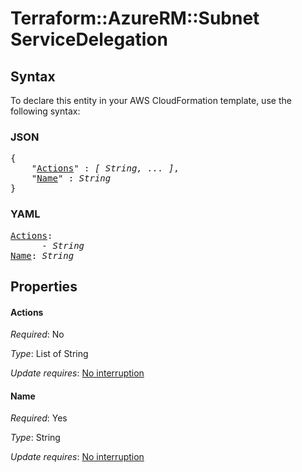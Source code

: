 # Terraform::AzureRM::Subnet ServiceDelegation

## Syntax

To declare this entity in your AWS CloudFormation template, use the following syntax:

### JSON

<pre>
{
    "<a href="#actions" title="Actions">Actions</a>" : <i>[ String, ... ]</i>,
    "<a href="#name" title="Name">Name</a>" : <i>String</i>
}
</pre>

### YAML

<pre>
<a href="#actions" title="Actions">Actions</a>: <i>
      - String</i>
<a href="#name" title="Name">Name</a>: <i>String</i>
</pre>

## Properties

#### Actions

_Required_: No

_Type_: List of String

_Update requires_: [No interruption](https://docs.aws.amazon.com/AWSCloudFormation/latest/UserGuide/using-cfn-updating-stacks-update-behaviors.html#update-no-interrupt)

#### Name

_Required_: Yes

_Type_: String

_Update requires_: [No interruption](https://docs.aws.amazon.com/AWSCloudFormation/latest/UserGuide/using-cfn-updating-stacks-update-behaviors.html#update-no-interrupt)

